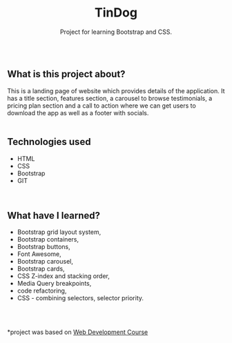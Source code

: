 <h1 align="center">TinDog</h1>
  <p align="center">Project for learning Bootstrap and CSS.</p>
<br>
<br>

## What is this project about?
This is a landing page of website which provides details of the application. It has a title section, features section, a carousel to browse testimonials, a pricing plan section and a call to action where we can get users to download the app as well as a footer with socials.
<br>
<br>

## Technologies used
- HTML
- CSS
- Bootstrap
- GIT
<br>

## What have I learned?
- Bootstrap grid layout system,
- Bootstrap containers,
- Bootstrap buttons,
- Font Awesome,
- Bootstrap carousel,
- Bootstrap cards,
- CSS Z-index and stacking order,
- Media Query breakpoints,
- code refactoring,
- CSS - combining selectors, selector priority.
<br>
<br>


*project was based on [Web Development Course](https://www.udemy.com/course/the-complete-web-development-bootcamp/)
